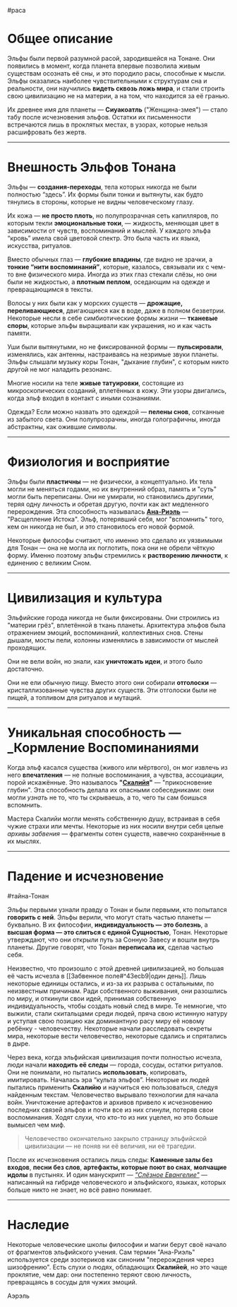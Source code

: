 #раса
# Общее описание

Эльфы были первой разумной расой, зародившейся на Тонане. Они появились в момент, когда планета впервые позволила живым существам осознать её сны, и это породило расы, способные к мысли. Эльфы оказались наиболее чувствительными к структурам сна и реальности, они научились **видеть сквозь ложь мира**, и стали строить свою цивилизацию не на материи, а на том, что находится за её гранью.

Их древнее имя для планеты — **Сиуакоатль** ("Женщина-змея") — стало табу после исчезновения эльфов. Остатки их письменности встречаются лишь в проклятых местах, в узорах, которые нельзя расшифровать без жертв.

---
# Внешность Эльфов Тонана

Эльфы — **создания-переходы**, тела которых никогда не были полностью “здесь”. Их формы были тонки и вытянуты, как будто тянулись в стороны, которые не видны человеческому глазу.

Их кожа — **не просто плоть**, но полупрозрачная сеть капилляров, по которым текли **эмоциональные токи**, — жидкость, меняющая цвет в зависимости от чувств, воспоминаний и мыслей. У каждого эльфа “кровь” имела свой цветовой спектр. Это была часть их языка, искусства, ритуалов.

Вместо обычных глаз — **глубокие впадины**, где видно не зрачки, а **тонкие “нити воспоминаний”**, которые, казалось, связывали их с чем-то вне физического мира. Иногда из этих глаз стекали слёзы, но они были не жидкостью, а **плотным пеплом**, оседающим на одежде и превращающимся в тексты.

Волосы у них были как у морских существ — **дрожащие, переливающиеся**, двигающиеся как в воде, даже в полном безветрии. Некоторые несли в себе симбиотические формы жизни — **тканевые споры**, которые эльфы выращивали как украшения, но и как часть памяти.

Уши были вытянутыми, но не фиксированной формы — **пульсировали**, изменялись, как антенны, настраиваясь на незримые звуки планеты. Эльфы слышали музыку коры Тонан, "дыхание глубин", с которым никто другой не мог наладить резонанс.

Многие носили на теле **живые татуировки**, состоящие из микроскопических созданий, вплетённых в кожу. Эти узоры двигались, когда эльф входил в контакт с иными сознаниями.

Одежда? Если можно назвать это одеждой — **пелены снов**, сотканные из забытого света. Они полупрозрачны, иногда голографичны, иногда абстрактны, как ожившие символы.

---

# Физиология и восприятие

Эльфы были **пластичны** — не физически, а концептуально. Их тела могли не меняться годами, но их внутренний образ, память и "суть" могли быть переписаны. Они не умирали, но становились _другими_, теряя одну личность и обретая другую, почти как акт медленного перерождения. Эта способность называлась **[Ана-Риэль][4]** — "Расщепление Истока". Эльф, потерявший себя, мог "вспомнить" того, кем он никогда не был, и это становилось его новой формой.

Некоторые философы считают, что именно это сделало их уязвимыми для Тонан — она не могла их поглотить, пока они не обрели чёткую форму. Именно поэтому эльфы стремились к **растворению личности**, к единению с великим Сном.

---

# Цивилизация и культура

Эльфийские города никогда не были фиксированы. Они строились из "материи грёз", вплетённой в ткань планеты. Архитектура эльфов была отражением эмоций, воспоминаний, коллективных снов. Стены дышали, мосты пели, колонны изменялись в зависимости от мыслей проходящих.

Они не вели войн, но знали, как **уничтожать идеи**, и этого было достаточно.

Они не ели обычную пищу. Вместо этого они собирали **отголоски** — кристаллизованные чувства других существ. Эти отголоски были не пищей, а топливом для ритуалов и мутаций.

---

# Уникальная способность — _Кормление Воспоминаниями

Когда эльф касался существа (живого или мёртвого), он мог извлечь из него **впечатления** — не полные воспоминания, а чувства, ассоциации, порой искажённые. Это называлось **"[Скалийя][2]"** — "прикосновение глубин". Эта способность делала их опасными собеседниками: они могли _узнать_ не то, что ты скрываешь, а то, чего ты сам боишься вспомнить.

Мастера Скалийи могли менять собственную душу, встраивая в себя чужие страхи или мечты. Некоторые из них носили внутри себя целые _архивы забвения_ — фрагменты сотен существ, навечно сохранённые в их мыслях.

---

# Падение и исчезновение
#тайна-Тонан

Эльфы первыми узнали правду о Тонан и были первыми, кто попытался **говорить с ней**. Эльфы верили, что могут стать частью планеты — буквально. В их философии, **индивидуальность — это болезнь**, а **высшая форма — это слиться с единой Сущностью**, Тонан. Некоторые утверждают, что они открыли путь за Сонную Завесу и вошли внутрь планеты. Другие говорят, что Тонан **переписала их**, сделав частью себя.

Неизвестно, что произошло с этой древней цивилизацией, но большая её часть исчезла в [[Забвенное поле#^43ecb9|один день]]. Лишь некоторые единицы остались, и из-за их разрыва с остальными, по неизвестным причинам. Ради собственного выживания, они разошлись по миру, и откинули свои идей, принимая собственную индивидуальность, чтобы создать новый след в мире. Те немногие, что выжили, стали скитальцами среди людей, пряча свою истинную натуру и уступая свою позицию как доминантную расу миру её новому ребёнку - человечеству. Некоторые начали расследовать секреты мира, некоторые вести человечество, некоторые сдались и спрятались в дыре.

Через века, когда эльфийская цивилизация почти полностью исчезла, люди начали **находить её следы** — города, сосуды, остатки ритуалов. Они не понимали, но пытались **использовать**, копировать, имитировать. Началась эра “культа эльфов”. Некоторые их людей пытались применить **Скалийю** и научиться ею пользоваться, следуя найденным текстам. Человечество вырывало технологии для начала войн. Уничтожение артефактов и архивов привело к исчезновению последних связей эльфов и почти все из них сгинули, потеряв свои воспоминания. Ходят слухи, что кто-то из них уцелел, но это больше вымысел чем миф.

> Человечество окончательно закрыло страницу эльфийской цивилизации — не поняв ни её величия, ни её трагедии.

После их исчезновения остались лишь следы: **Каменные залы без входов**, **песни без слов**, **артефакты, которые поют во снах**, **молчащие идолы** в пустынях. И один манускрипт — [_"Слёзное Евангелие"_][3] — написанный на гибриде человеческого и эльфийского, языках, которых больше никто не знает, но всё равно понимает.

---

# Наследие

Некоторые человеческие школы философии и магии берут своё начало от фрагментов эльфийского учения. Сам термин "Ана-Риэль" используется среди эзотериков как синоним "перерождения через шизофрению". Есть слухи о людях, обладающих **Скалийей**, но это чаще проклятие, чем дар: они постепенно теряют свою личность, превращаясь в сосуды для чужих эмоций.

[1]: obsidian://open?vault=%D0%A4%D0%B5%D0%BD%D1%82%D0%B5%D0%B7%D0%B8%20%D0%BC%D0%B8%D1%80&file=%D0%9A%D0%B0%D0%BA%D0%BE%D0%B9-%D0%BD%D0%B8%D0%B1%D1%83%D0%B4%D1%8C%20%D0%B2%D0%B0%D0%B6%D0%BD%D1%8B%D0%B9%20%D1%87%D0%B5%D0%BB%D0%BE%D0%B2%D0%B5%D1%87%D0%B5%D1%81%D0%BA%D0%B8%D0%B9%20%D0%B8%D1%81%D1%82%D0%BE%D1%80%D0%B8%D0%BA
[2]: obsidian://open?vault=%D0%A4%D0%B5%D0%BD%D1%82%D0%B5%D0%B7%D0%B8%20%D0%BC%D0%B8%D1%80&file=%D0%A1%D0%BA%D0%B0%D0%BB%D0%B8%D0%B9%D1%8F
[3]: obsidian://open?vault=%D0%A4%D0%B5%D0%BD%D1%82%D0%B5%D0%B7%D0%B8%20%D0%BC%D0%B8%D1%80&file=%D0%AD%D0%BB%D1%8C%D1%84%D1%8B%20%D0%A2%D0%BE%D0%BD%D0%B0%D0%BD%D0%B0%2F%D0%A1%D0%BB%D1%91%D0%B7%D0%BD%D0%BE%D0%B5%20%D0%95%D0%B2%D0%B0%D0%BD%D0%B3%D0%B5%D0%BB%D0%B8%D0%B5
[4]: obsidian://open?vault=%D0%A4%D0%B5%D0%BD%D1%82%D0%B5%D0%B7%D0%B8%20%D0%BC%D0%B8%D1%80&file=%D0%AD%D0%BB%D1%8C%D1%84%D1%8B%20%D0%A2%D0%BE%D0%BD%D0%B0%D0%BD%D0%B0%2F%D0%90%D0%BD%D0%B0-%D0%A0%D0%B8%D1%8D%D0%BB%D1%8C

Аэрэль